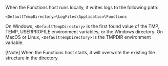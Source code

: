 When the Functions host runs locally, it writes logs to the following path:

```
<DefaultTempDirectory>\LogFiles\Application\Functions
```

On Windows, `<DefaultTempDirectory>` is the first found value of the TMP, TEMP, USERPROFILE environment variables, or the Windows directory.
On MacOS or Linux, `<DefaultTempDirectory>` is the TMPDIR environment variable.

[!Note]
When the Functions host starts, it will overwrite the existing file structure in the directory.